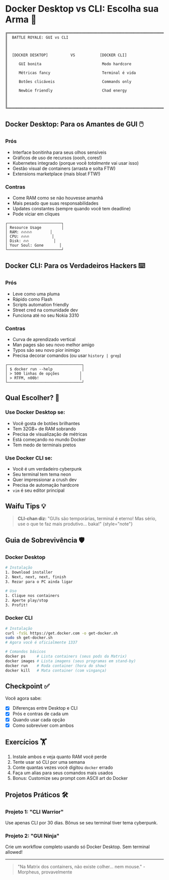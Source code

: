 # Docker Desktop vs CLI: Escolha sua Arma 🔫

```ascii
╔═══════════════════════════════════════════════════════════════════════╗
║  BATTLE ROYALE: GUI vs CLI                                            ║
║                                                                       ║
║  [DOCKER DESKTOP]          VS           [DOCKER CLI]                  ║
║     GUI bonita                           Modo hardcore                ║
║     Métricas fancy                       Terminal é vida              ║
║     Botões clicáveis                     Commands only                ║
║     Newbie friendly                      Chad energy                  ║
║                                                                       ║
╚═══════════════════════════════════════════════════════════════════════╝
```

## Docker Desktop: Para os Amantes de GUI 🖱️

### Prós
- Interface bonitinha para seus olhos sensíveis
- Gráficos de uso de recursos (oooh, cores!)
- Kubernetes integrado (porque você *totalmente* vai usar isso)
- Gestão visual de containers (arrasta e solta FTW)
- Extensions marketplace (mais bloat FTW!)

### Contras
- Come RAM como se não houvesse amanhã
- Mais pesado que suas responsabilidades
- Updates constantes (sempre quando você tem deadline)
- Pode viciar em cliques

```ascii
┌────────────────────────┐
│ Resource Usage         │
│ RAM: 🔥🔥🔥🔥        │
│ CPU: 🔥🔥🔥          │
│ Disk: 🔥🔥           │
│ Your Soul: Gone       │
└────────────────────────┘
```

## Docker CLI: Para os Verdadeiros Hackers ⌨️

### Prós
- Leve como uma pluma
- Rápido como Flash
- Scripts automation friendly
- Street cred na comunidade dev
- Funciona até no seu Nokia 3310

### Contras
- Curva de aprendizado vertical
- Man pages são seu novo melhor amigo
- Typos são seu novo pior inimigo
- Precisa decorar comandos (ou usar `history | grep`)

```ascii
┌─────────────────────────────────┐
│ $ docker run --help             │
│ > 500 linhas de opções         │
│ > RTFM, n00b!                  │
└─────────────────────────────────┘
```

## Qual Escolher? 🤔

### Use Docker Desktop se:
- Você gosta de botões brilhantes
- Tem 32GB+ de RAM sobrando
- Precisa de visualização de métricas
- Está começando no mundo Docker
- Tem medo de terminais pretos

### Use Docker CLI se:
- Você é um verdadeiro cyberpunk
- Seu terminal tem tema neon
- Quer impressionar a crush dev
- Precisa de automação hardcore
- `vim` é seu editor principal

## Waifu Tips 💡

> **CLI-chan diz:** "GUIs são temporárias, terminal é eterno! Mas sério, use o que te faz mais produtivo... baka!"
> {style="note"}

## Guia de Sobrevivência 🛡️

### Docker Desktop
```bash
# Instalação
1. Download installer
2. Next, next, next, finish
3. Rezar para o PC ainda ligar

# Uso
1. Clique nos containers
2. Aperte play/stop
3. Profit!
```

### Docker CLI
```bash
# Instalação
curl -fsSL https://get.docker.com -o get-docker.sh
sudo sh get-docker.sh
# Agora você é oficialmente 1337

# Comandos básicos
docker ps     # Lista containers (seus pods da Matrix)
docker images # Lista imagens (seus programas em stand-by)
docker run    # Roda container (hora do show)
docker kill   # Mata container (com vingança)
```

## Checkpoint ✅

Você agora sabe:
- [x] Diferenças entre Desktop e CLI
- [x] Prós e contras de cada um
- [x] Quando usar cada opção
- [x] Como sobreviver com ambos

## Exercícios 🏋️

1. Instale ambos e veja quanto RAM você perde
2. Tente usar só CLI por uma semana
3. Conte quantas vezes você digitou `docker` errado
4. Faça um alias para seus comandos mais usados
5. Bonus: Customize seu prompt com ASCII art do Docker

## Projetos Práticos 🛠️

### Projeto 1: "CLI Warrior"
Use apenas CLI por 30 dias. Bônus se seu terminal tiver tema cyberpunk.

### Projeto 2: "GUI Ninja"
Crie um workflow completo usando só Docker Desktop. Sem terminal allowed!

---

> "Na Matrix dos containers, não existe colher... nem mouse." - Morpheus, provavelmente
